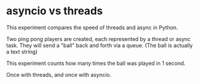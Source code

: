 # asyncio vs threads
This experiment compares the speed of threads and async in Python.
  
Two ping pong players are created, each represented by a thread or async task.
They will send a "ball" back and forth via a queue.
(The ball is actually a text string)
  
This experiment counts how many times the ball was played in 1 second.
  
Once with threads, and once with asyncio.
